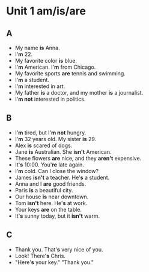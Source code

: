# Unit 1 am/is/are

## A
+ My name __is__ Anna.
+ I'__m__ 22.
+ My favorite color __is__ blue.
+ I'__m__ American. I'__m__ from Chicago.
+ My favorite sports __are__ tennis and swimming.
+ I'__m__ a student.
+ I'__m__ interested in art.
+ My father __is__ a doctor, and my mother __is__ a journalist.
+ I'__m not__ interested in politics.

## B
+ I'__m__ tired, but I'__m not__ hungry.
+ I'__m__ 32 years old. My sister __is__ 29.
+ Alex __is__ scared of dogs.
+ Jane __is__ Australian. She __isn't__ American.
+ These flowers __are__ nice, and they __aren't__ expensive.
+ It'__s__ 10:00. You'__re__ late again.
+ I'__m__ cold. Can I close the window?
+ James __isn't__ a teacher. He'__s__ a student.
+ Anna and I __are__ good friends.
+ Paris __is__ a beautiful city.
+ Our house __is__ near downtown.
+ Tom __isn't__ here. He'__s__ at work.
+ Your keys __are__ on the table.
+ It'__s__ sunny today, but it __isn't__ warm.

## C
+ Thank you. That'__s__ very nice of you.
+ Look! There'__s__ Chris.
+ "Here'__s__ your key." "Thank you."
